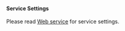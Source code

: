 #### Service Settings

Please read [Web service](/learningCenter/service/webService) for service settings.